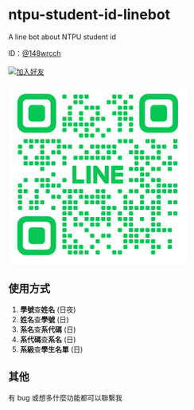 # ntpu-student-id-linebot

A line bot about NTPU student id

ID：[@148wrcch](https://lin.ee/QiMmPBv)
<br><br>
<a href="https://lin.ee/QiMmPBv"><img src="https://scdn.line-apps.com/n/line_add_friends/btn/zh-Hant.png" alt="加入好友" height="32"></a>
<br><br>
![qrcode](/qr_code/M_gainfriends_qr.png)

## 使用方式

1. **學號**查**姓名** (日夜)
2. **姓名**查**學號** (日)
3. **系名**查**系代碼** (日)
4. **系代碼**查**系名** (日)
5. **系級**查**學生名單** (日)

## 其他

有 bug 或想多什麼功能都可以聯繫我
